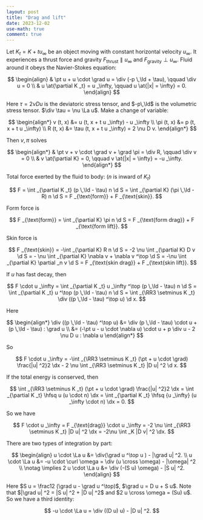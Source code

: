 ```yaml
---
layout: post
title: "Drag and lift"
date: 2023-12-02
use-math: true
comment: true
---
```


Let $K _t = K + t u _\infty$ be an object moving with constant horizontal velocity $u _\infty$. It experiences a thrust force and gravity $F _{\text{thrust}} \parallel u _\infty$ and $F _{\text{gravity}} \perp u _\infty$. Fluid around it obeys the Navier-Stokes equation:

$$
\begin{align}
	& \pt u + u \cdot \grad u = \div (-p \,\Id + \tau), \qquad \div u = 0 \\
	& u \at{\partial K _t} = u _\infty, \qquad u \at{|x| = \infty} = 0.
\end{align}
$$

Here $\tau = 2 \nu D u$ is the deviatoric stress tensor, and $-p\,\Id$ is the volumetric stress tensor. $\div \tau = \nu \La u$. 
Make a change of variable: 

$$
\begin{align*}
	v (t, x) &= u (t, x + t u _\infty) - u _\infty \\
	\pi (t, x) &= p (t, x + t u _\infty) \\
	R (t, x) &= \tau (t, x + t u _\infty) = 2 \nu D v.
\end{align*}
$$

Then $v, \pi$ solves 

$$
\begin{align*}
	& \pt v + v \cdot \grad v + \grad \pi = \div R, \qquad \div v = 0 \\
	& v \at{\partial K} = 0, \qquad v \at{|x| = \infty} = -u _\infty.
\end{align*}
$$

Total force exerted by the fluid to body: ($n$ is inward of $K _t$)

$$
	F = \int _{\partial K _t} (p \,\Id - \tau) n \d S = \int _{\partial K} (\pi \,\Id - R) n \d S = F _{\text{form}} + F _{\text{skin}}.
$$

Form force is 

$$
	F _{\text{form}} = \int _{\partial K} \pi n \d S = F _{\text{form drag}} + F _{\text{form lift}}.
$$

Skin force is 

$$
	F _{\text{skin}} = -\int _{\partial K} R n \d S = -2 \nu \int _{\partial K} D v \d S = - \nu \int _{\partial K} \nabla v + \nabla v ^\top \d S = -\nu \int _{\partial K} \partial _n v \d S = F _{\text{skin drag}} + F _{\text{skin lift}}.
$$

If $u$ has fast decay, then 

$$
	F \cdot u _\infty = \int _{\partial K _t} u _\infty ^\top (p \,\Id - \tau) n \d S = \int _{\partial K _t} u ^\top (p \,\Id - \tau) n \d S = \int _{\RR3 \setminus K _t} \div ((p \,\Id - \tau) ^\top u) \d x.
$$

Here

$$
\begin{align*}
	\div ((p \,\Id - \tau) ^\top u) &= \div (p \,\Id - \tau) \cdot u + (p \,\Id - \tau) : \grad u \\
	&= (-\pt u - u \cdot \nabla u) \cdot u + p \div u - 2 \nu D u : \nabla u
\end{align*}
$$

So 

$$
	F \cdot u _\infty = -\int _{\RR3 \setminus K _t} (\pt + u \cdot \grad) \frac{|u| ^2}2 \dx - 2 \nu \int _{\RR3 \setminus K _t} |D u| ^2 \d x.
$$

If the total energy is conserved, then 

$$
	\int _{\RR3 \setminus K _t} (\pt + u \cdot \grad) \frac{|u| ^2}2 \dx = \int _{\partial K _t} \hfsq u (u \cdot n) \dx = \int _{\partial K _t} \hfsq {u _\infty} (u _\infty \cdot n) \dx = 0.
$$

So we have 

$$
	F \cdot u _\infty = F _{\text{drag}} \cdot u _\infty = -2 \nu \int _{\RR3 \setminus K _t} |D u| ^2 \dx = -2\nu \int _K |D v| ^2 \dx.
$$

There are two types of integration by part:

$$
\begin{align}
	u \cdot \La u &= \div(\grad u ^\top u ) - |\grad u| ^2. \\
	u \cdot \La u &= -u \cdot \curl \omega = \div (u \cross \omega) - |\omega| ^2 \\
	\notag
	\implies 2 u \cdot \La u &= \div (-(S u) \omega) - |S u| ^2.
\end{align}
$$

Here $S u = \frac12 (\grad u - \grad u ^\top)$, $\grad u = D u + S u$. 
Note that $|\grad u| ^2 = |S u| ^2 + |D u| ^2$ and $2 u \cross \omega = (Su) u$. So we have a third identity:

$$
	-u \cdot \La u = \div ((D u) u) - |D u| ^2.
$$
